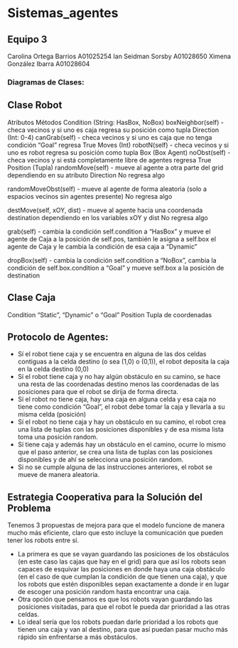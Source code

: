 # Sistemas_agentes
## Equipo 3

Carolina Ortega Barrios A01025254
Ian Seidman Sorsby A01028650
Ximena González Ibarra A01028604


### Diagramas de Clases:
## Clase Robot
Atributos
Métodos
Condition (String: HasBox, NoBox)
boxNeighbor(self) - checa vecinos y si uno es caja regresa su posición como tupla
Direction (Int: 0-4)
canGrab(self) - checa vecinos y si uno es caja que no tenga condición “Goal” regresa True
Moves (Int)
robotN(self) - checa vecinos y si uno es robot regresa su posición como tupla
Box (Box Agent)
noObst(self) - checa vecinos y si está completamente libre de agentes regresa True
Position (Tupla)
randomMove(self) - mueve al agente a otra parte del grid dependiendo en su atributo Direction
No regresa algo


randomMoveObst(self) - mueve al agente de forma aleatoria (solo a espacios vecinos sin agentes presente) No regresa algo


destMove(self, xOY, dist) - mueve al agente hacia una coordenada destination dependiendo en los variables xOY y dist 
No regresa algo


grab(self) - cambia la condición self.condition a “HasBox” y mueve el agente de Caja a la posición de self.pos, también le asigna a self.box el agente de Caja y le cambia la condición de esa caja a “Dynamic”


dropBox(self) - cambia la condición self.condition a “NoBox”, cambia la condición de self.box.condition a “Goal” y mueve self.box a la posición de destination


## Clase Caja

Condition
“Static”, “Dynamic” o “Goal”
Position 
Tupla de coordenadas


## Protocolo de Agentes:
- Sí el robot tiene caja y se encuentra en alguna de las dos celdas contiguas a la celda destino (o sea (1,0) o (0,1)), el robot deposita la caja en la celda destino (0,0)
- Sí el robot tiene caja y no hay algún obstáculo en su camino, se hace una resta de las coordenadas destino menos las coordenadas de las posiciones para que el robot se dirija de forma directa.
- Sí el robot no tiene caja, hay una caja en alguna celda y esa caja no tiene como condición “Goal”, el robot debe tomar la caja y llevarla a su misma celda (posición)
- Sí el robot no tiene caja y hay un obstáculo en su camino, el robot crea una lista de tuplas con las posiciones disponibles y de esa misma lista toma una posición random.
- Sí tiene caja y además hay un obstáculo en el camino, ocurre lo mismo que el paso anterior, se crea una lista de tuplas con las posiciones disponibles y de ahí se selecciona una posición random. 
- Si no se cumple alguna de las instrucciones anteriores, el robot se mueve de manera aleatoria. 

## Estrategia Cooperativa para la Solución del Problema
Tenemos 3 propuestas de mejora para que el modelo funcione de manera mucho más eficiente, claro que esto incluye la comunicación que pueden tener los robots entre sí.
 - La primera es que se vayan guardando las posiciones de los obstáculos (en este caso las cajas que hay en el grid) para que así los robots sean capaces de esquivar las posiciones en donde haya una caja obstáculo (en el caso de que cumplan la condición de que tienen una caja), y que los robots que estén disponibles sepan exactamente a donde ir en lugar de escoger una posición random hasta encontrar una caja.
- Otra opción que pensamos es que los robots vayan guardando las posiciones visitadas, para que el robot le pueda dar prioridad a las otras celdas.
- Lo ideal sería que los robots puedan darle prioridad a los robots que tienen una caja y van al destino, para que así puedan pasar mucho más rápido sin enfrentarse a más obstáculos.
